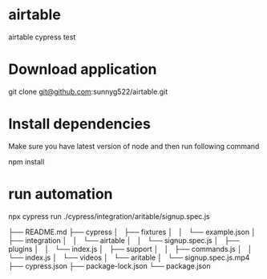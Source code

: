 # airtable
airtable cypress test


# Download application
git clone git@github.com:sunnyg522/airtable.git

# Install dependencies

Make sure you have latest version of node and then run following command

npm install

# run automation
npx cypress run ./cypress/integration/aritable/signup.spec.js


├── README.md
├── cypress
│   ├── fixtures
│   │   └── example.json
│   ├── integration
│   │   └── airtable
│   │       └── signup.spec.js
│   ├── plugins
│   │   └── index.js
│   ├── support
│   │   ├── commands.js
│   │   └── index.js
│   └── videos
│       └── aritable
│           └── signup.spec.js.mp4
├── cypress.json
├── package-lock.json
└── package.json

